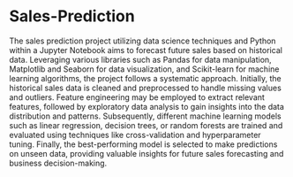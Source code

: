 # Sales-Prediction

The sales prediction project utilizing data science techniques and Python within a Jupyter Notebook aims to forecast future sales based on historical data. Leveraging various libraries such as Pandas for data manipulation, Matplotlib and Seaborn for data visualization, and Scikit-learn for machine learning algorithms, the project follows a systematic approach. Initially, the historical sales data is cleaned and preprocessed to handle missing values and outliers. Feature engineering may be employed to extract relevant features, followed by exploratory data analysis to gain insights into the data distribution and patterns. Subsequently, different machine learning models such as linear regression, decision trees, or random forests are trained and evaluated using techniques like cross-validation and hyperparameter tuning. Finally, the best-performing model is selected to make predictions on unseen data, providing valuable insights for future sales forecasting and business decision-making.
